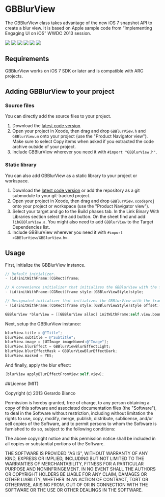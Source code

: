 GBBlurView
==========

The GBBlurView class takes advantage of the new iOS 7 snapshot API to create a blur view. It is based on Apple sample code from “Implementing Engaging UI on iOS” WWDC 2013 session.

[![](https://dl.dropboxusercontent.com/u/5359105/GBBlurView/Menu-thumb.png)](https://dl.dropboxusercontent.com/u/5359105/GBBlurView/Menu.png)
[![](https://dl.dropboxusercontent.com/u/5359105/GBBlurView/Light-thumb.png)](https://dl.dropboxusercontent.com/u/5359105/GBBlurView/Light.png)
[![](https://dl.dropboxusercontent.com/u/5359105/GBBlurView/ExtraLight-thumb.png)](https://dl.dropboxusercontent.com/u/5359105/GBBlurView/ExtraLight.png)
[![](https://dl.dropboxusercontent.com/u/5359105/GBBlurView/Dark-thumb.png)](https://dl.dropboxusercontent.com/u/5359105/GBBlurView/Dark.png)
[![](https://dl.dropboxusercontent.com/u/5359105/GBBlurView/Tint-thumb.png)](https://dl.dropboxusercontent.com/u/5359105/GBBlurView/Tint.png)
[![](https://dl.dropboxusercontent.com/u/5359105/GBBlurView/Multitask-thumb.png)](https://dl.dropboxusercontent.com/u/5359105/GBBlurView/Multitask.png)

## Requirements

GBBlurView works on iOS 7 SDK or later and is compatible with ARC projects.

## Adding GBBlurView to your project

### Source files

You can directly add the source files to your project.

1. Download the [latest code version](https://github.com/gblancogarcia/GBBlurView/archive/master.zip). 
2. Open your project in Xcode, then drag and drop `GBBlurView.h` and `GBBlurView.m` onto your project (use the "Product Navigator view"). Make sure to select Copy items when asked if you extracted the code archive outside of your project. 
3. Include GBBlurView wherever you need it with `#import "GBBlurView.h"`.

### Static library

You can also add GBBlurView as a static library to your project or workspace. 

1. Download the [latest code version](https://github.com/gblancogarcia/GBBlurView/archive/master.zip) or add the repository as a git submodule to your git-tracked project. 
2. Open your project in Xcode, then drag and drop `GBBlurView.xcodeproj` onto your project or workspace (use the "Product Navigator view"). 
3. Select your target and go to the Build phases tab. In the Link Binary With Libraries section select the add button. On the sheet find and add `libGBBlurView.a`. You might also need to add `GBBlurView` to the Target Dependencies list. 
4. Include GBBlurView wherever you need it with `#import <GBBlurView/GBBlurView.h>`.

## Usage

First, initialize the GBBlurView instance.
```objective-c
// Default initializer.
- (id)initWithFrame:(CGRect)frame;

// A convenience initializer that initializes the GBBlurView with the frame and the style.
- (id)initWithFrame:(CGRect)frame style:(GBBlurViewStyle)style;

// Designated initializer that initializes the GBBlurView with the frame, the style and the offset.
- (id)initWithFrame:(CGRect)frame style:(GBBlurViewStyle)style offset:(CGFloat)offset;

GBBlurView *blurView = [[GBBlurView alloc] initWithFrame:self.view.bounds style:GBBlurViewStyleImage];
```

Next, setup the GBBlurView instance:

```objective-c
blurView.title = @"Title";
blurView.subtitle = @"Subtitle";
blurView.image = [UIImage imageNamed:@"Image"];
blurView.blurEffect = GBBlurViewBlurEffectLight;
blurView.blurEffectMask = GBBlurViewBlurEffectDark;
blurView.masked = YES;
```

And finally, apply the blur effect:

```objective-c
[blurView applyBlurEffectFromView:self.view];
```
##License (MIT)

Copyright (c) 2013 Gerardo Blanco

Permission is hereby granted, free of charge, to any person obtaining a copy of this software and associated documentation files (the "Software"), to deal in the Software without restriction, including without limitation the rights to use, copy, modify, merge, publish, distribute, sublicense, and/or sell copies of the Software, and to permit persons to whom the Software is furnished to do so, subject to the following conditions:

The above copyright notice and this permission notice shall be included in all copies or substantial portions of the Software.

THE SOFTWARE IS PROVIDED "AS IS", WITHOUT WARRANTY OF ANY KIND, EXPRESS OR IMPLIED, INCLUDING BUT NOT LIMITED TO THE WARRANTIES OF MERCHANTABILITY, FITNESS FOR A PARTICULAR PURPOSE AND NONINFRINGEMENT. IN NO EVENT SHALL THE AUTHORS OR COPYRIGHT HOLDERS BE LIABLE FOR ANY CLAIM, DAMAGES OR OTHER LIABILITY, WHETHER IN AN ACTION OF CONTRACT, TORT OR OTHERWISE, ARISING FROM, OUT OF OR IN CONNECTION WITH THE SOFTWARE OR THE USE OR OTHER DEALINGS IN THE SOFTWARE.
